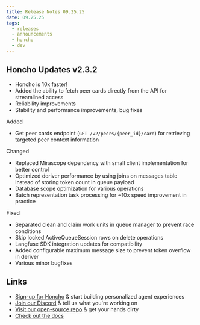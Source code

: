 ```yaml
---
title: Release Notes 09.25.25
date: 09.25.25
tags:
  - releases
  - announcements
  - honcho
  - dev
---
```

## Honcho Updates v2.3.2

- Honcho is 10x faster!
- Added the ability to fetch peer cards directly from the API for streamlined access 
- Reliability improvements
- Stability and performance improvements, bug fixes

Added

- Get peer cards endpoint (`GET /v2/peers/{peer_id}/card`) for retrieving targeted peer context information

Changed

- Replaced Mirascope dependency with small client implementation for better control
- Optimized deriver performance by using joins on messages table instead of storing token count in queue payload
- Database scope optimization for various operations
- Batch representation task processing for ~10x speed improvement in practice

Fixed

- Separated clean and claim work units in queue manager to prevent race conditions
- Skip locked ActiveQueueSession rows on delete operations
- Langfuse SDK integration updates for compatibility
- Added configurable maximum message size to prevent token overflow in deriver
- Various minor bugfixes

## Links

- [Sign-up for Honcho](https://app.honcho.dev/) & start building personalized agent experiences
- [Join our Discord](https://discord.gg/honcho) & tell us what you're working on
- [Visit our open-source repo](https://github.com/plastic-labs/honcho) & get your hands dirty
- [Check out the docs](https://docs.honcho.dev)